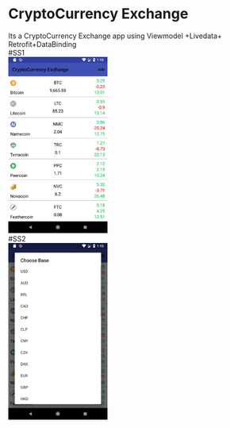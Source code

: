 # CryptoCurrency Exchange
Its a CryptoCurrency Exchange app using Viewmodel +Livedata+ Retrofit+DataBinding\
#SS1\
<img src="Screenshot/ss1.png" width="200">\
#SS2\
<img src="Screenshot/ss2.png" width="200">
